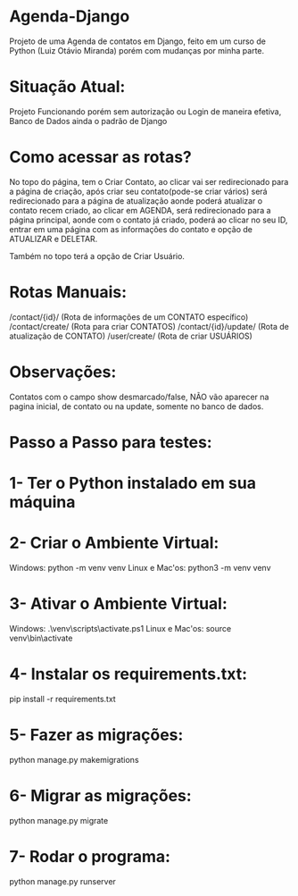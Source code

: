 # Agenda-Django
 Projeto de uma Agenda de contatos em Django, feito em um curso de Python (Luiz Otávio Miranda) porém com mudanças por minha parte.

# Situação Atual:

Projeto Funcionando porém sem autorização ou Login de maneira efetiva, Banco de Dados ainda o padrão de Django

# Como acessar as rotas?

No topo do página, tem o Criar Contato, ao clicar vai ser redirecionado para a página de criação, após criar seu contato(pode-se criar vários) será redirecionado para a página de atualização aonde poderá atualizar o contato recem criado, ao clicar em AGENDA, será redirecionado para a página principal, aonde com o contato já criado, poderá ao clicar no seu ID, entrar em uma página com as informações do contato e opção de ATUALIZAR e DELETAR.

Também no topo terá a opção de Criar Usuário.

# Rotas Manuais:

/contact/{id}/ (Rota de informações de um CONTATO específico)
/contact/create/ (Rota para criar CONTATOS)
/contact/{id}/update/ (Rota de atualização de CONTATO)
/user/create/ (Rota de criar USUÁRIOS)

# Observações:

Contatos com o campo show desmarcado/false, NÃO vão aparecer na pagina inicial, de contato ou na update, somente no banco de dados.

# Passo a Passo para testes:

# 1- Ter o Python instalado em sua máquina

# 2- Criar o Ambiente Virtual:
Windows: python -m venv venv
Linux e Mac'os: python3 -m venv venv

# 3- Ativar o Ambiente Virtual:
Windows: .\venv\scripts\activate.ps1
Linux e Mac'os: source venv\bin\activate

# 4- Instalar os requirements.txt:
pip install -r requirements.txt

# 5- Fazer as migrações:
python manage.py makemigrations

# 6- Migrar as migrações:
python manage.py migrate

# 7- Rodar o programa:
python manage.py runserver



